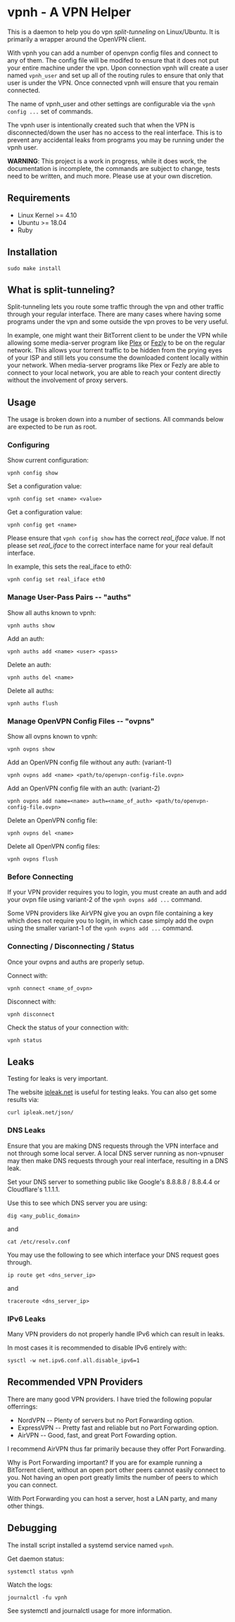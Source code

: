 # vpnh - A VPN Helper

This is a daemon to help you do vpn _split-tunneling_ on Linux/Ubuntu. 
It is primarily a wrapper around the OpenVPN client.

With vpnh you can add a number of openvpn config files and connect to any of them. 
The config file will be modifed to ensure that it does not put your entire machine under the vpn. 
Upon connection vpnh will create a user named `vpnh_user` and set up all of the routing rules
to ensure that only that user is under the VPN.
Once connected vpnh will ensure that you remain connected.

The name of vpnh_user and other settings are configurable via the `vpnh config ...` set of commands.

The vpnh user is intentionally created such that when the VPN is disconnected/down the user has no access to the real interface.
This is to prevent any accidental leaks from programs you may be running under the vpnh user.

**WARNING**: This project is a work in progress, while it does work,
the documentation is incomplete, the commands are subject to change, tests need to be written, and much more. Please use at your own discretion.

## Requirements
* Linux Kernel >= 4.10
* Ubuntu >= 18.04
* Ruby

## Installation

```
sudo make install
```

## What is split-tunneling?

Split-tunneling lets you route some traffic through the vpn
and other traffic through your regular interface.
There are many cases where having some programs under the vpn
and some outside the vpn proves to be very useful.

In example, one might want their BitTorrent client to be under the
VPN while allowing some media-server program like [Plex](https://plex.tv) or [Fezly](https://fezly.co) to be on the regular network. 
This allows your torrent traffic to be hidden from the prying eyes of your ISP and 
still lets you consume the downloaded content locally within your network. 
When media-server programs like Plex or Fezly are able to connect to your local network, you are able to reach your content directly
without the involvement of proxy servers.

## Usage

The usage is broken down into a number of sections.
All commands below are expected to be run as root.

### Configuring

Show current configuration:
```
vpnh config show
```

Set a configuration value:
```
vpnh config set <name> <value>
```

Get a configuration value:
```
vpnh config get <name>
```

Please ensure that `vpnh config show` has the correct *real_iface* value.
If not please set *real_iface* to the correct interface name
for your real default interface.

In example, this sets the real_iface to eth0:
```
vpnh config set real_iface eth0
```

### Manage User-Pass Pairs -- "auths"

Show all auths known to vpnh:
```
vpnh auths show
```

Add an auth:
```
vpnh auths add <name> <user> <pass>
```

Delete an auth:
```
vpnh auths del <name>
```

Delete all auths:
```
vpnh auths flush
```

### Manage OpenVPN Config Files -- "ovpns"

Show all ovpns known to vpnh:
```
vpnh ovpns show
```

Add an OpenVPN config file without any auth:
(variant-1)
```
vpnh ovpns add <name> <path/to/openvpn-config-file.ovpn>
```

Add an OpenVPN config file with an auth:
(variant-2)
```
vpnh ovpns add name=<name> auth=<name_of_auth> <path/to/openvpn-config-file.ovpn>
```

Delete an OpenVPN config file:
```
vpnh ovpns del <name>
```

Delete all OpenVPN config files:
```
vpnh ovpns flush
```

### Before Connecting

If your VPN provider requires you to login, you must create an auth
and add your ovpn file using variant-2 of the `vpnh ovpns add ...`
command.

Some VPN providers like AirVPN give you an ovpn file containing a key which does not require you to login, in which case
simply add the ovpn using the smaller variant-1 of the `vpnh ovpns add ...` command.

### Connecting / Disconnecting / Status

Once your ovpns and auths are properly setup.

Connect with:
```
vpnh connect <name_of_ovpn>
```

Disconnect with:
```
vpnh disconnect
```

Check the status of your connection with:
```
vpnh status
```

## Leaks

Testing for leaks is very important.

The website [ipleak.net](https://ipleak.net) is useful for testing leaks. 
You can also get some results via:
```
curl ipleak.net/json/
```
### DNS Leaks

Ensure that you are making DNS requests through the VPN interface
and not through some local server. A local DNS server running
as non-vpnuser may then make DNS requests through your real
interface, resulting in a DNS leak.

Set your DNS server to something public like Google's
8.8.8.8 / 8.8.4.4 or Cloudflare's 1.1.1.1.

Use this to see which DNS server you are using:
```
dig <any_public_domain>
```
and
```
cat /etc/resolv.conf
```

You may use the following to see which interface your DNS request goes through.
```
ip route get <dns_server_ip>
```
and
```
traceroute <dns_server_ip>
```

### IPv6 Leaks

Many VPN providers do not properly handle IPv6 which can result in
leaks. 

In most cases it is recommended to disable IPv6 entirely with:
```
sysctl -w net.ipv6.conf.all.disable_ipv6=1
```

## Recommended VPN Providers

There are many good VPN providers. 
I have tried the following popular offerrings:

* NordVPN -- Plenty of servers but no Port Forwarding option.
* ExpressVPN -- Pretty fast and reliable but no Port Forwarding option.
* AirVPN -- Good, fast, and great Port Fowarding option.

I recommend AirVPN thus far primarily because they offer Port Forwarding.

Why is Port Forwarding important? If you are for example running a BitTorrent
client, without an open port other peers cannot easily connect to you.
Not having an open port greatly limits the number of peers to which you can connect.

With Port Forwarding you can host a server, host a LAN party, and many other things.

## Debugging

The install script installed a systemd service named `vpnh`.

Get daemon status:
```
systemctl status vpnh
```

Watch the logs:
```
journalctl -fu vpnh
```

See systemctl and journalctl usage for more information.
